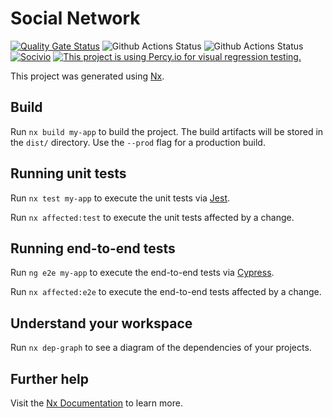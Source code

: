 # Social Network

[![Quality Gate Status](https://sonarcloud.io/api/project_badges/measure?project=Wizard2069_social-network&metric=alert_status)](https://sonarcloud.io/summary/new_code?id=Wizard2069_social-network)
![Github Actions Status](https://github.com/Wizard2069/social-network/actions/workflows/ci.yml/badge.svg)
![Github Actions Status](https://github.com/Wizard2069/social-network/actions/workflows/cd.yml/badge.svg)
[![Socivio](https://img.shields.io/endpoint?url=https://cloud.cypress.io/badge/simple/aesi67/main&style=flat&logo=cypress)](https://cloud.cypress.io/projects/aesi67/runs)
[![This project is using Percy.io for visual regression testing.](https://percy.io/static/images/percy-badge.svg)](https://percy.io/a2d58f53/socivio)

This project was generated using [Nx](https://nx.dev).

## Build

Run `nx build my-app` to build the project. The build artifacts will be stored in the `dist/` directory. Use
the `--prod` flag for a production build.

## Running unit tests

Run `nx test my-app` to execute the unit tests via [Jest](https://jestjs.io).

Run `nx affected:test` to execute the unit tests affected by a change.

## Running end-to-end tests

Run `ng e2e my-app` to execute the end-to-end tests via [Cypress](https://www.cypress.io).

Run `nx affected:e2e` to execute the end-to-end tests affected by a change.

## Understand your workspace

Run `nx dep-graph` to see a diagram of the dependencies of your projects.

## Further help

Visit the [Nx Documentation](https://nx.dev) to learn more.
